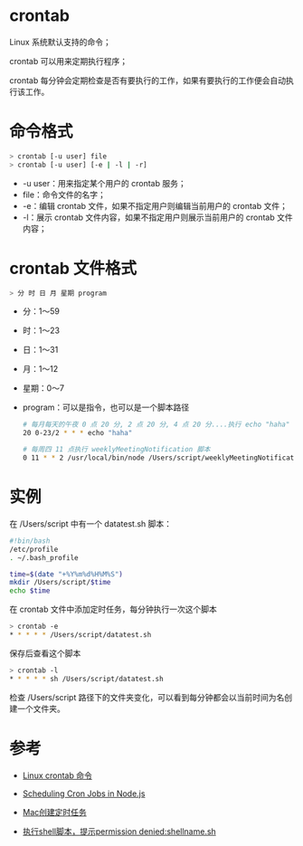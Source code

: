 # crontab

Linux 系统默认支持的命令；

crontab 可以用来定期执行程序；

crontab 每分钟会定期检查是否有要执行的工作，如果有要执行的工作便会自动执行该工作。



# 命令格式

```bash
> crontab [-u user] file
> crontab [-u user] [-e | -l | -r]
```

+ -u user：用来指定某个用户的 crontab 服务；
+ file：命令文件的名字；
+ -e：编辑 crontab 文件，如果不指定用户则编辑当前用户的 crontab 文件；
+ -l：展示 crontab 文件内容，如果不指定用户则展示当前用户的 crontab 文件内容；



# crontab 文件格式

```bash
> 分 时 日 月 星期 program
```

+ 分：1～59

+ 时：1～23

+ 日：1～31

+ 月：1～12

+ 星期：0～7

+ program：可以是指令，也可以是一个脚本路径

  ```sh
  # 每月每天的午夜 0 点 20 分, 2 点 20 分, 4 点 20 分....执行 echo "haha"
  20 0-23/2 * * * echo "haha"
  
  # 每周四 11 点执行 weeklyMeetingNotification 脚本
  0 11 * * 2 /usr/local/bin/node /Users/script/weeklyMeetingNotification.js
  ```

  

# 实例

在 /Users/script 中有一个 datatest.sh 脚本：

```sh
#!bin/bash
/etc/profile
. ~/.bash_profile

time=$(date "+%Y%m%d%H%M%S") 
mkdir /Users/script/$time
echo $time
```



在 crontab 文件中添加定时任务，每分钟执行一次这个脚本

```sh
> crontab -e
* * * * * /Users/script/datatest.sh
```



保存后查看这个脚本

```sh
> crontab -l
* * * * * sh /Users/script/datatest.sh
```



检查 /Users/script 路径下的文件夹变化，可以看到每分钟都会以当前时间为名创建一个文件夹。



# 参考

+ [Linux crontab 命令](https://www.runoob.com/linux/linux-comm-crontab.html)
+ [Scheduling Cron Jobs in Node.js](https://cronitor.io/guides/node-cron-jobs) 

+ [Mac创建定时任务](https://blog.csdn.net/qq_21137441/article/details/106608115) 
+ [执行shell脚本，提示permission denied:shellname.sh](https://blog.csdn.net/mml5211314/article/details/108484674) 